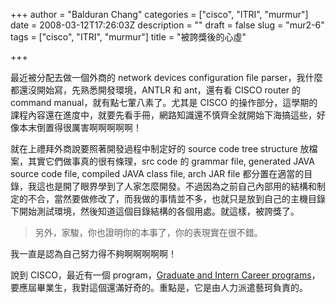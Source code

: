 +++
author = "Balduran Chang"
categories = ["cisco", "ITRI", "murmur"]
date = 2008-03-12T17:26:03Z
description = ""
draft = false
slug = "mur2-6"
tags = ["cisco", "ITRI", "murmur"]
title = "被誇獎後的心虛"

+++


最近被分配去做一個外商的 network devices configuration file parser，我什麼都還沒開始寫，先熟悉開發環境，ANTLR 和 ant，還有看 CISCO router 的 command manual，就有點七葷八素了。尤其是 CISCO 的操作部分，這學期的課程內容還在進度中，就要先看手冊，網路知識還不慎齊全就開始下海搞這些，好像本末倒置得很厲害啊啊啊啊啊！

就在上禮拜外商說要照著開發過程中制定好的 source code tree structure 放檔案，其實它們做事真的很有條理，src code 的 grammar file, generated JAVA source code file, compiled JAVA class file, arch JAR file 都分置在適當的目錄，我這也是開了眼界學到了人家怎麼開發。不過因為之前自己內部用的結構和制定的不合，當然要做修改了，而我做的事情並不多，也就只是放到自己的主機目錄下開始測試環境，然後知道這個目錄結構的各個用處。就這樣，被誇獎了。

> 另外，家駿，你也證明你的本事了，你的表現實在很不錯。

我一直是認為自己努力得不夠啊啊啊啊啊！

說到 CISCO，最近有一個 program，[Graduate and Intern Career programs](http://www.cisco-tw.com/2008/eDM/02/career-programs.html)，要應屆畢業生，我對這個還滿好奇的。重點是，它是由人力派遣藝珂負責的。

